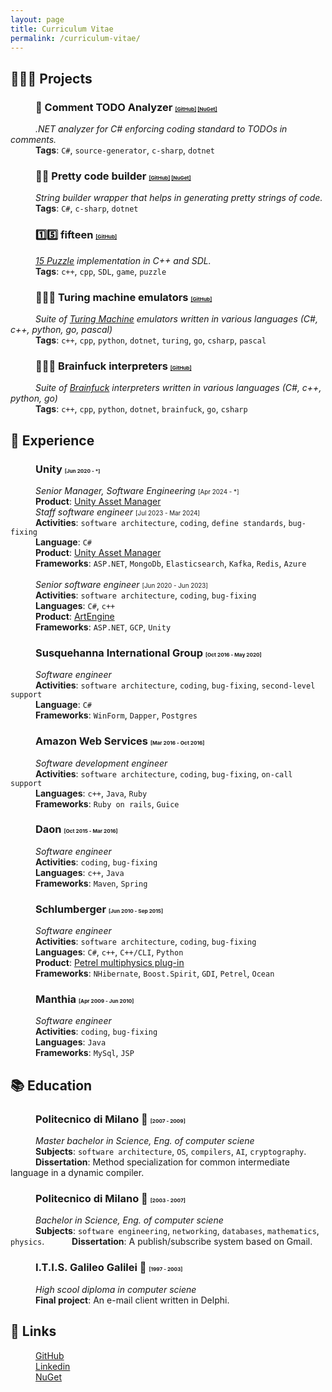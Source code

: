 ```yaml
---
layout: page
title: Curriculum Vitae
permalink: /curriculum-vitae/
---
```


## 👨🏻‍💻 Projects
### <span style="padding-left:40px">📝 Comment TODO Analyzer</span> <span style="font-size:.5em">[[GitHub]](https://github.com/sanelli/Todo.Analyzer) [[NuGet]](https://www.nuget.org/packages/Comment.Todo.Analyzer)</span>
<span style="padding-left:40px">*.NET analyzer for C# enforcing coding standard to TODOs in comments.*</span><br/>
<span style="padding-left:40px">**Tags**: `C#`, `source-generator`, `c-sharp`, `dotnet`</span>

### <span style="padding-left:40px">💬👷 Pretty code builder</span> <span style="font-size:.5em">[[GitHub]](https://github.com/sanelli/PrettyCode.StringBuilder) [[NuGet]](https://www.nuget.org/packages/PrettyCode.StringBuilder)</span>
<span style="padding-left:40px">*String builder wrapper that helps in generating pretty strings of code.*</span><br/>
<span style="padding-left:40px">**Tags**: `C#`, `c-sharp`, `dotnet`</span>

### <span style="padding-left:40px">1️⃣5️⃣ fifteen</span> <span style="font-size:.5em">[[GitHub]](https://github.com/sanelli/fifteen)</span>
<span style="padding-left:40px">*[15 Puzzle](https://en.wikipedia.org/wiki/15_Puzzle) implementation in C++ and SDL.*</span><br/>
<span style="padding-left:40px">**Tags**: `c++`, `cpp`, `SDL`, `game`, `puzzle`</span>

### <span style="padding-left:40px">🧑🏻‍💻 Turing machine emulators</span> <span style="font-size:.5em">[[GitHub]](https://github.com/sanelli/turing)</span>
<span style="padding-left:40px">*Suite of [Turing Machine](https://en.wikipedia.org/wiki/Turing_machine) emulators written in various languages (C#, c++, python, go, pascal)*</span><br/>
<span style="padding-left:40px">**Tags**: `c++`, `cpp`, `python`, `dotnet`, `turing`, `go`, `csharp`, `pascal`</span>

### <span style="padding-left:40px">🧠🖕🏻 Brainfuck interpreters</span> <span style="font-size:.5em">[[GitHub]](https://github.com/sanelli/brainfuck)</span>
<span style="padding-left:40px">*Suite of [Brainfuck](https://en.wikipedia.org/wiki/Brainfuck) interpreters written in various languages (C#, c++, python, go)*</span><br/>
<span style="padding-left:40px">**Tags**: `c++`, `cpp`, `python`, `dotnet`, `brainfuck`, `go`, `csharp`</span>

## 💼 Experience
### <span style="padding-left:40px">Unity</span> <span style="font-size:0.5em">[Jun 2020 - *]</span>
<span style="padding-left:40px">*Senior Manager, Software Engineering*</span> <span style="font-size:0.7em">[Apr 2024 - *]</span><br/>
<span style="padding-left:40px">**Product**: [Unity Asset Manager](https://unity.com/products/asset-manager)</span><br/>
<span style="padding-left:40px">*Staff software engineer*</span> <span style="font-size:0.7em">[Jul 2023 - Mar 2024]</span><br/>
<span style="padding-left:40px">**Activities**: `software architecture`, `coding`, `define standards`, `bug-fixing`</span><br/>
<span style="padding-left:40px">**Language**: `C#`</span><br/>
<span style="padding-left:40px">**Product**: [Unity Asset Manager](https://unity.com/products/asset-manager)</span><br/>
<span style="padding-left:40px">**Frameworks**: `ASP.NET`, `MongoDb`, `Elasticsearch`, `Kafka`, `Redis`, `Azure`</span><br/><br/>
<span style="padding-left:40px">*Senior software engineer*</span> <span style="font-size:0.7em">[Jun 2020 - Jun 2023]</span> <br/>
<span style="padding-left:40px">**Activities**: `software architecture`, `coding`, `bug-fixing`</span><br/>
<span style="padding-left:40px">**Languages**: `C#`, `c++`</span><br/>
<span style="padding-left:40px">**Product**: [ArtEngine](https://unity.com/products/unity-artengine)</span><br/>
<span style="padding-left:40px">**Frameworks**: `ASP.NET`, `GCP`, `Unity`</span>

### <span style="padding-left:40px">Susquehanna International Group</span> <span style="font-size:0.5em">[Oct 2016 - May 2020]</span> 
<span style="padding-left:40px">*Software engineer*</span><br/>
<span style="padding-left:40px">**Activities**: `software architecture`, `coding`, `bug-fixing`, `second-level support`</span><br/>
<span style="padding-left:40px">**Language**: `C#`</span><br/>
<span style="padding-left:40px">**Frameworks**: `WinForm`, `Dapper`, `Postgres`</span>

### <span style="padding-left:40px">Amazon Web Services</span> <span style="font-size:0.5em">[Mar 2016 - Oct 2016]</span> 
<span style="padding-left:40px">*Software development engineer*</span><br/>
<span style="padding-left:40px">**Activities**: `software architecture`, `coding`, `bug-fixing`, `on-call support`</span><br/>
<span style="padding-left:40px">**Languages**: `c++`, `Java`, `Ruby`</span><br/>
<span style="padding-left:40px">**Frameworks**: `Ruby on rails`, `Guice`</span>

### <span style="padding-left:40px">Daon</span> <span style="font-size:0.5em">[Oct 2015 - Mar 2016]</span> 
<span style="padding-left:40px">*Software engineer*</span><br/>
<span style="padding-left:40px">**Activities**: `coding`, `bug-fixing`</span><br/>
<span style="padding-left:40px">**Languages**: `c++`, `Java`</span><br/>
<span style="padding-left:40px">**Frameworks**: `Maven`, `Spring`</span>

### <span style="padding-left:40px">Schlumberger</span> <span style="font-size:0.5em">[Jun 2010 - Sep 2015]</span> 
<span style="padding-left:40px">*Software engineer*</span><br/>
<span style="padding-left:40px">**Activities**: `software architecture`, `coding`, `bug-fixing`</span><br/>
<span style="padding-left:40px">**Languages**: `C#`, `c++`, `C++/CLI`, `Python`</span><br/>
<span style="padding-left:40px">**Product**: [Petrel multiphysics plug-in](https://www.software.slb.com/products/petrel/petrel-geophysics/petrel-multiphysics-plug-in)</span><br/>
<span style="padding-left:40px">**Frameworks**: `NHibernate`, `Boost.Spirit`, `GDI`, `Petrel`, `Ocean`</span>

### <span style="padding-left:40px">Manthia</span> <span style="font-size:0.5em">[Apr 2009 - Jun 2010]</span> 
<span style="padding-left:40px">*Software engineer*</span><br/>
<span style="padding-left:40px">**Activities**: `coding`, `bug-fixing`</span><br/>
<span style="padding-left:40px">**Languages**: `Java`</span><br/>
<span style="padding-left:40px">**Frameworks**: `MySql`, `JSP`</span>

## 📚 Education
### <span style="padding-left:40px">Politecnico di Milano 📗</span> <span style="font-size:0.5em">[2007 - 2009]</span> 
<span style="padding-left:40px">*Master bachelor in Science, Eng. of computer sciene*</span><br/>
<span style="padding-left:40px">**Subjects**: `software architecture`, `OS`, `compilers`, `AI`, `cryptography`.</span>
<span style="padding-left:40px">**Dissertation**: Method specialization for common intermediate language in a dynamic compiler.</span>

### <span style="padding-left:40px">Politecnico di Milano 📘</span> <span style="font-size:0.5em">[2003 - 2007]</span> 
<span style="padding-left:40px">*Bachelor in Science, Eng. of computer sciene*</span><br/>
<span style="padding-left:40px">**Subjects**: `software engineering`, `networking`, `databases`, `mathematics`, `physics`.</span>
<span style="padding-left:40px">**Dissertation**: A publish/subscribe system based on Gmail.</span>

### <span style="padding-left:40px">I.T.I.S. Galileo Galilei 📙</span> <span style="font-size:0.5em">[1997 - 2003]</span> 
<span style="padding-left:40px">*High scool diploma in computer sciene*</span><br/>
<span style="padding-left:40px">**Final project**: An e-mail client written in Delphi.</span>

## 🔗 Links
<span style="padding-left:40px">[GitHub](https://github.com/sanelli)</span><br/>
<span style="padding-left:40px">[Linkedin](http://linkedin.com/in/stefanoanelli/)</span><br/>
<span style="padding-left:40px">[NuGet](https://www.nuget.org/profiles/sanelli)</span>